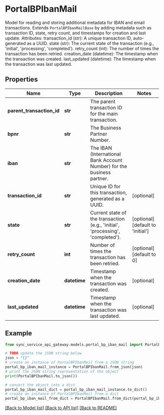 # PortalBPIbanMail

Model for reading and storing additional metadata for IBAN and email transactions.  Extends `PortalBPIbanMailBase` by adding metadata such as transaction ID, state, retry count, and timestamps for creation and last update.  Attributes:     transaction_id (str): A unique transaction ID, auto-generated as a UUID.     state (str): The current state of the transaction (e.g., 'initial', 'processing', 'completed').     retry_count (int): The number of times the transaction has been retried.     creation_date (datetime): The timestamp when the transaction was created.     last_updated (datetime): The timestamp when the transaction was last updated.

## Properties

Name | Type | Description | Notes
------------ | ------------- | ------------- | -------------
**parent_transaction_id** | **str** | The parent transaction ID for the main transaction. | 
**bpnr** | **str** | The Business Partner Number. | 
**iban** | **str** | The IBAN (International Bank Account Number) for the business partner. | 
**transaction_id** | **str** | Unique ID for this transaction, generated as a UUID. | [optional] 
**state** | **str** | Current state of the transaction (e.g., &#39;initial&#39;, &#39;processing&#39;, &#39;completed&#39;). | [optional] [default to 'initial']
**retry_count** | **int** | Number of times the transaction has been retried. | [optional] [default to 0]
**creation_date** | **datetime** | Timestamp when the transaction was created. | [optional] 
**last_updated** | **datetime** | Timestamp when the transaction was last updated. | [optional] 

## Example

```python
from sync_service_api_gateway.models.portal_bp_iban_mail import PortalBPIbanMail

# TODO update the JSON string below
json = "{}"
# create an instance of PortalBPIbanMail from a JSON string
portal_bp_iban_mail_instance = PortalBPIbanMail.from_json(json)
# print the JSON string representation of the object
print(PortalBPIbanMail.to_json())

# convert the object into a dict
portal_bp_iban_mail_dict = portal_bp_iban_mail_instance.to_dict()
# create an instance of PortalBPIbanMail from a dict
portal_bp_iban_mail_from_dict = PortalBPIbanMail.from_dict(portal_bp_iban_mail_dict)
```
[[Back to Model list]](../README.md#documentation-for-models) [[Back to API list]](../README.md#documentation-for-api-endpoints) [[Back to README]](../README.md)


